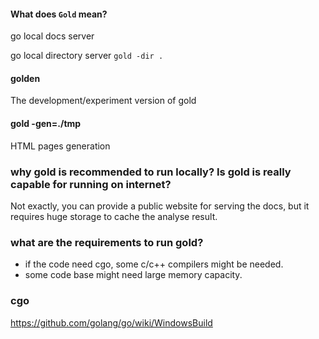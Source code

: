 
#### What does `Gold` mean?

go local docs server

go local directory server `gold -dir .`

#### golden

The development/experiment version of gold

#### gold -gen=./tmp

HTML pages generation

### why gold is recommended to run locally? Is gold is really capable for running on internet?

Not exactly, you can provide a public website for serving the docs, but it requires huge storage to cache the analyse result.

### what are the requirements to run gold?

* if the code need cgo, some c/c++ compilers might be needed.
* some code base might need large memory capacity.

### cgo

https://github.com/golang/go/wiki/WindowsBuild